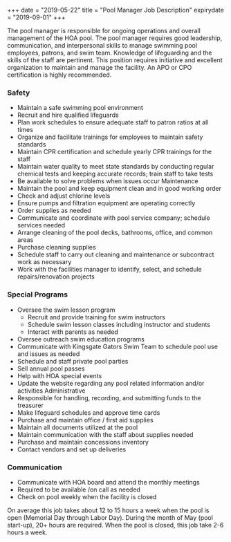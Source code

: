 +++
date = "2019-05-22"
title = "Pool Manager Job Description"
expirydate = "2019-09-01"
+++

The pool manager is responsible for ongoing operations and overall management of the HOA
pool. The pool manager requires good leadership, communication, and interpersonal skills to manage swimming pool employees, patrons, and swim team. Knowledge of lifeguarding and the skills of the staff are pertinent. This position requires initiative and excellent organization to maintain and manage the facility. An APO or CPO certification is highly recommended.  

### Safety

- Maintain a safe swimming pool environment
- Recruit and hire qualified lifeguards
- Plan work schedules to ensure adequate staff to patron ratios at all times
- Organize and facilitate trainings for employees to maintain safety standards
- Maintain CPR certification and schedule yearly CPR trainings for the staff
- Maintain water quality to meet state standards by conducting regular chemical tests
and keeping accurate records; train staff to take tests
- Be available to solve problems when issues occur Maintenance
- Maintain the pool and keep equipment clean and in good working order
- Check and adjust chlorine levels
- Ensure pumps and filtration equipment are operating correctly
- Order supplies as needed
- Communicate and coordinate with pool service company; schedule services needed
- Arrange cleaning of the pool decks, bathrooms, office, and common areas
- Purchase cleaning supplies
- Schedule staff to carry out cleaning and maintenance or subcontract work as necessary
- Work with the facilities manager to identify, select, and schedule repairs/renovation projects

### Special Programs

- Oversee the swim lesson program
  - Recruit and provide training for swim instructors
  - Schedule swim lesson classes including instructor and students
  - Interact with parents as needed
- Oversee outreach swim education programs
- Communicate with Kingsgate Gators Swim Team to schedule pool use and issues as needed
- Schedule and staff private pool parties
- Sell annual pool passes
- Help with HOA special events
- Update the website regarding any pool related information and/or activities Administrative
- Responsible for handling, recording, and submitting funds to the treasurer
- Make lifeguard schedules and approve time cards
- Purchase and maintain office / first aid supplies
- Maintain all documents utilized at the pool
- Maintain communication with the staff about supplies needed
- Purchase and maintain concessions inventory
- Contact vendors and set up deliveries

### Communication

- Communicate with HOA board and attend the monthly meetings
- Required to be available /on call as needed
- Check on pool weekly when the facility is closed

On average this job takes about 12 to 15 hours a week when the pool is open (Memorial Day through Labor Day). During the month of May (pool start-up), 20+ hours are required. When the pool is closed, this job take 2-6 hours a week.

